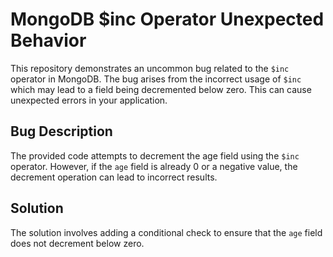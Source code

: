 # MongoDB $inc Operator Unexpected Behavior
This repository demonstrates an uncommon bug related to the `$inc` operator in MongoDB. The bug arises from the incorrect usage of `$inc` which may lead to a field being decremented below zero.  This can cause unexpected errors in your application.

## Bug Description
The provided code attempts to decrement the age field using the `$inc` operator.  However, if the `age` field is already 0 or a negative value, the decrement operation can lead to incorrect results.

## Solution
The solution involves adding a conditional check to ensure that the `age` field does not decrement below zero.